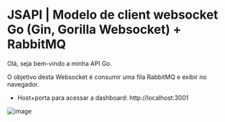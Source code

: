 # JSAPI | Modelo de client websocket Go (Gin, Gorilla Websocket) + RabbitMQ

Olá, seja bem-vindo a minha API Go.

O objetivo desta Websocket é consumir uma fila RabbitMQ e exibir no navegador.

- Host+porta para acessar a dashboard: http://localhost:3001

![image](https://user-images.githubusercontent.com/33349637/154861228-6bdba420-ef53-4c74-b02a-5fd9b7ceed31.png)
